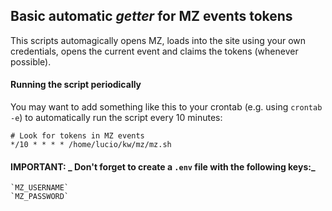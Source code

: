 ## Basic automatic _getter_ for MZ events tokens

This scripts automagically opens MZ, loads into the site using your own credentials, opens the current event and claims the tokens (whenever possible).

#### Running the script periodically

You may want to add something like this to your crontab (e.g. using `crontab -e`) to automatically run the script every 10 minutes:

    # Look for tokens in MZ events
    */10 * * * * /home/lucio/kw/mz/mz.sh

#### IMPORTANT: _ Don't forget to create a `.env` file with the following keys:_

    `MZ_USERNAME`
    `MZ_PASSWORD`

